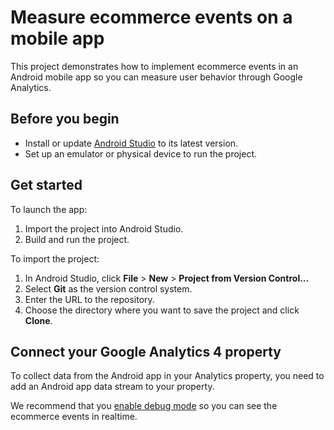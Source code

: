 # Measure ecommerce events on a mobile app

This project demonstrates how to implement ecommerce events in an Android mobile app so you can measure user behavior through Google Analytics.

## Before you begin

* Install or update [Android Studio](https://developer.android.com/studio) to its latest version.
* Set up an emulator or physical device to run the project.

## Get started

To launch the app:

1. Import the project into Android Studio.
2. Build and run the project.

To import the project:

1. In Android Studio, click **File** > **New** > **Project from Version Control...**
2. Select **Git** as the version control system.
4. Enter the URL to the repository.
5. Choose the directory where you want to save the project and click **Clone**.

## Connect your Google Analytics 4 property

To collect data from the Android app in your Analytics property, you need to add an Android app data stream to your property.

We recommend that you [enable debug mode](https://developers.devsite.corp.google.com/analytics/devguides/collection/ga4/debug?technology=apps#android) so you can see the ecommerce events in realtime.
